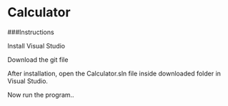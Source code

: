 # Calculator

###Instructions

Install Visual Studio 

Download the git file

After installation, open the Calculator.sln file inside downloaded folder in Visual Studio.

Now run the program..

